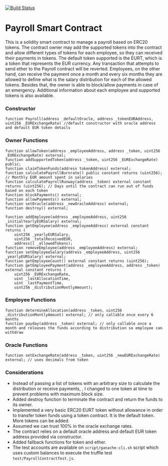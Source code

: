 [![Build Status](https://travis-ci.com/fforbeck/Payroll-SmartContract.svg?token=QwGVaghZwghs8qEgGeyu&branch=master)](https://travis-ci.com/fforbeck/Payroll-SmartContract)

# Payroll Smart Contract
This is a solidity smart contract to manage a payroll based on ERC20 tokens. The contract owner may
add the supported tokens into the contract and allow different types of tokens for each employee, so they can received their payments in tokens.
The default token supported is the EURT, which is a token that represents the EUR currency. Any transaction that attempts to send ether to the Payroll contract will be reverted.
Employees, on the other hand, can receive the payment once a month and every six months they are allowed to define what is the salary distribution for each of the allowed tokens.
Besides that, the owner is able to block/allow payments in case of an emergency. Additional information about each employee and supported tokens is also available.



### Constructor
```solidity
function Payroll(address _defaultOracle, address _tokenEURAddress, uint256 _EURExchangeRate) //default constructor with oracle address and default EUR token details
```

### Owner Functions
```solidity
function allowToken(address _employeeAddress, address _token, uint256 _EURExchangeRate) external;
function addSupportedToken(address _token, uint256 _EURExchangeRate) public;
function claimTokenFunds(address tokenAddress) external;
function calculatePayrollBurnrate() public constant returns (uint256); // Monthly EUR amount spent in salaries
function calculatePayrollRunway(address _token) external constant returns (uint256); // Days until the contract can run out of funds based on each token
function blockPayments() external;
function allowPayments() external;
function setOracle(address _newOracleAddress) external;
function destroy() external;

function addEmployee(address _employeeAddress, uint256 _initialYearlyEURSalary) external;
function getEmployee(address _employeeAddress) external constant returns (
    uint256 _yearlyEURSalary,
    uint256 _totalReceivedEUR,
    address[] _allowedTokens);
function removeEmployee(address _employeeAddress) external;
function setEmployeeSalary(address _employeeAddress, uint256 _yearlyEURSalary) external;
function getEmployeeCount() external constant returns (uint256);
function getEmployeePayment(address _employeeAddress, address _token) external constant returns (
    uint256 _EURExchangeRate,
    uint _lastAllocationTime,
    uint _lastPaymentTime,
    uint256 _distributionMontlyAmount);
```

### Employee Functions
```solidity
function determineAllocation(address _token, uint256 _distributionMontlyAmount) external; // only callable once every 6 months
function payday(address _token) external; // only callable once a month and releases the funds according to distribution so employee can withdraw
```

### Oracle Functions
```solidity
function setExchangeRate(address _token, uint256 _newEURExchangeRate) external; // uses decimals from token
```

### Considerations
 - Instead of passing a list of tokens with an arbitrary size to calculate 
 the distribution or receive payments, 
, I changed to one token at time to prevent problems with maximum block size.
 - Added destroy function to terminate the contract and return the funds to its owner.
 - Implemented a very basic ERC20 EURT token without allowance in order to transfer token funds using
 a token contract. It is the default token. More tokens can be added.
 - Assumed we can trust 100% in the oracle exchange rates.
 - The contract relies on a default oracle address and default EUR token address provided via constructor.
 - Added fallback functions for token and ether.
 - The test accounts are available on `script/ganache-cli.sh` script which uses custom balances to 
 execute the truffle test `test/PayrollContractTest.js`.
